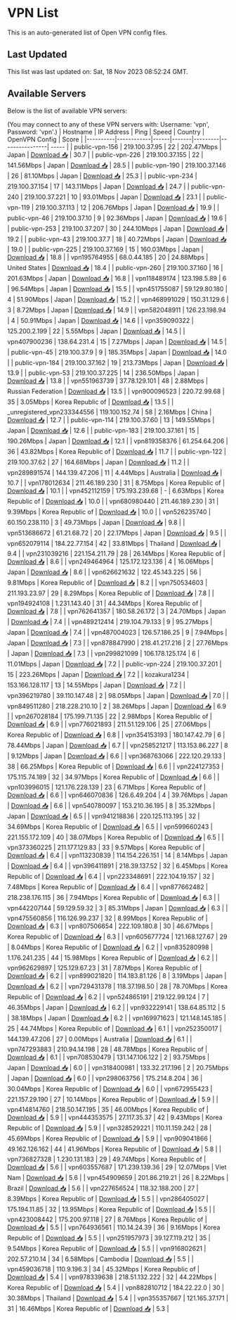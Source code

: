 # VPN List

This is an auto-generated list of Open VPN config files.

## Last Updated

This list was last updated on: Sat, 18 Nov 2023 08:52:24 GMT.

## Available Servers

Below is the list of available VPN servers:

(You may connect to any of these VPN servers with: Username: 'vpn', Password: 'vpn'.)
| Hostname | IP Address | Ping | Speed | Country | OpenVPN Config | Score |
|----------|------------|------|-------|---------|----------------| ----- |
| public-vpn-156 | 219.100.37.95 | 22 | 202.47Mbps | Japan | [Download 📥](./configs/server_0_JP.ovpn) | 30.7 |
| public-vpn-226 | 219.100.37.155 | 22 | 141.56Mbps | Japan | [Download 📥](./configs/server_1_JP.ovpn) | 28.5 |
| public-vpn-190 | 219.100.37.146 | 26 | 81.10Mbps | Japan | [Download 📥](./configs/server_2_JP.ovpn) | 25.3 |
| public-vpn-234 | 219.100.37.154 | 17 | 143.11Mbps | Japan | [Download 📥](./configs/server_3_JP.ovpn) | 24.7 |
| public-vpn-240 | 219.100.37.221 | 10 | 93.01Mbps | Japan | [Download 📥](./configs/server_4_JP.ovpn) | 23.1 |
| public-vpn-119 | 219.100.37.113 | 12 | 206.76Mbps | Japan | [Download 📥](./configs/server_5_JP.ovpn) | 19.9 |
| public-vpn-46 | 219.100.37.10 | 9 | 92.36Mbps | Japan | [Download 📥](./configs/server_6_JP.ovpn) | 19.6 |
| public-vpn-253 | 219.100.37.207 | 30 | 244.10Mbps | Japan | [Download 📥](./configs/server_7_JP.ovpn) | 19.2 |
| public-vpn-43 | 219.100.37.7 | 18 | 40.72Mbps | Japan | [Download 📥](./configs/server_8_JP.ovpn) | 19.0 |
| public-vpn-225 | 219.100.37.169 | 15 | 160.03Mbps | Japan | [Download 📥](./configs/server_9_JP.ovpn) | 18.8 |
| vpn195764955 | 68.0.44.185 | 20 | 24.88Mbps | United States | [Download 📥](./configs/server_10_US.ovpn) | 18.4 |
| public-vpn-260 | 219.100.37.160 | 16 | 201.63Mbps | Japan | [Download 📥](./configs/server_11_JP.ovpn) | 16.8 |
| vpn118489174 | 123.198.5.89 | 6 | 96.54Mbps | Japan | [Download 📥](./configs/server_12_JP.ovpn) | 15.5 |
| vpn451755087 | 59.129.80.180 | 4 | 51.90Mbps | Japan | [Download 📥](./configs/server_13_JP.ovpn) | 15.2 |
| vpn468991029 | 150.31.129.6 | 3 | 8.72Mbps | Japan | [Download 📥](./configs/server_14_JP.ovpn) | 14.9 |
| vpn582048911 | 126.23.198.94 | 4 | 50.91Mbps | Japan | [Download 📥](./configs/server_15_JP.ovpn) | 14.6 |
| vpn359090322 | 125.200.2.199 | 22 | 5.55Mbps | Japan | [Download 📥](./configs/server_16_JP.ovpn) | 14.5 |
| vpn407900236 | 138.64.231.4 | 15 | 7.27Mbps | Japan | [Download 📥](./configs/server_17_JP.ovpn) | 14.5 |
| public-vpn-45 | 219.100.37.9 | 9 | 185.35Mbps | Japan | [Download 📥](./configs/server_18_JP.ovpn) | 14.0 |
| public-vpn-184 | 219.100.37.162 | 19 | 213.73Mbps | Japan | [Download 📥](./configs/server_19_JP.ovpn) | 13.9 |
| public-vpn-53 | 219.100.37.225 | 14 | 236.50Mbps | Japan | [Download 📥](./configs/server_20_JP.ovpn) | 13.8 |
| vpn551963739 | 37.78.129.101 | 48 | 2.88Mbps | Russian Federation | [Download 📥](./configs/server_21_RU.ovpn) | 13.5 |
| vpn900096523 | 220.72.99.68 | 35 | 3.05Mbps | Korea Republic of | [Download 📥](./configs/server_22_KR.ovpn) | 13.5 |
| _unregistered_vpn233344556 | 119.100.152.74 | 58 | 2.16Mbps | China | [Download 📥](./configs/server_23_CN.ovpn) | 12.7 |
| public-vpn-114 | 219.100.37.60 | 13 | 149.55Mbps | Japan | [Download 📥](./configs/server_24_JP.ovpn) | 12.6 |
| public-vpn-183 | 219.100.37.161 | 15 | 190.26Mbps | Japan | [Download 📥](./configs/server_25_JP.ovpn) | 12.1 |
| vpn819358376 | 61.254.64.206 | 36 | 43.82Mbps | Korea Republic of | [Download 📥](./configs/server_26_KR.ovpn) | 11.7 |
| public-vpn-122 | 219.100.37.62 | 27 | 164.68Mbps | Japan | [Download 📥](./configs/server_27_JP.ovpn) | 11.2 |
| vpn289891574 | 144.139.47.206 | 11 | 4.44Mbps | Australia | [Download 📥](./configs/server_28_AU.ovpn) | 10.7 |
| vpn178012634 | 211.46.189.230 | 31 | 8.75Mbps | Korea Republic of | [Download 📥](./configs/server_29_KR.ovpn) | 10.1 |
| vpn452112159 | 175.193.239.68 | - | 6.63Mbps | Korea Republic of | [Download 📥](./configs/server_30_KR.ovpn) | 10.0 |
| vpn680980440 | 211.46.189.230 | 31 | 9.39Mbps | Korea Republic of | [Download 📥](./configs/server_31_KR.ovpn) | 10.0 |
| vpn526235740 | 60.150.238.110 | 3 | 49.73Mbps | Japan | [Download 📥](./configs/server_32_JP.ovpn) | 9.8 |
| vpn513686672 | 61.21.68.72 | 20 | 22.17Mbps | Japan | [Download 📥](./configs/server_33_JP.ovpn) | 9.5 |
| vpn652079114 | 184.22.77.154 | 42 | 33.81Mbps | Thailand | [Download 📥](./configs/server_34_TH.ovpn) | 9.4 |
| vpn231039216 | 221.154.211.79 | 28 | 26.14Mbps | Korea Republic of | [Download 📥](./configs/server_35_KR.ovpn) | 8.6 |
| vpn249464964 | 125.172.123.136 | 4 | 16.06Mbps | Japan | [Download 📥](./configs/server_36_JP.ovpn) | 8.6 |
| vpn626621632 | 122.45.143.225 | 56 | 9.81Mbps | Korea Republic of | [Download 📥](./configs/server_37_KR.ovpn) | 8.2 |
| vpn750534603 | 211.193.23.97 | 29 | 8.29Mbps | Korea Republic of | [Download 📥](./configs/server_38_KR.ovpn) | 7.8 |
| vpn194924108 | 1.231.143.40 | 31 | 44.34Mbps | Korea Republic of | [Download 📥](./configs/server_39_KR.ovpn) | 7.8 |
| vpn762641357 | 180.58.26.172 | 3 | 24.70Mbps | Japan | [Download 📥](./configs/server_40_JP.ovpn) | 7.4 |
| vpn489212414 | 219.104.79.133 | 9 | 95.27Mbps | Japan | [Download 📥](./configs/server_41_JP.ovpn) | 7.4 |
| vpn487004023 | 126.57.186.25 | 9 | 7.94Mbps | Japan | [Download 📥](./configs/server_42_JP.ovpn) | 7.3 |
| vpn878847990 | 218.41.217.216 | 2 | 27.76Mbps | Japan | [Download 📥](./configs/server_43_JP.ovpn) | 7.3 |
| vpn299821099 | 106.178.125.174 | 6 | 11.01Mbps | Japan | [Download 📥](./configs/server_44_JP.ovpn) | 7.2 |
| public-vpn-224 | 219.100.37.201 | 15 | 223.26Mbps | Japan | [Download 📥](./configs/server_45_JP.ovpn) | 7.2 |
| kozakura1234 | 153.166.128.117 | 13 | 14.55Mbps | Japan | [Download 📥](./configs/server_46_JP.ovpn) | 7.2 |
| vpn396219780 | 39.110.147.48 | 2 | 98.05Mbps | Japan | [Download 📥](./configs/server_47_JP.ovpn) | 7.0 |
| vpn849511280 | 218.228.210.10 | 2 | 38.26Mbps | Japan | [Download 📥](./configs/server_48_JP.ovpn) | 6.9 |
| vpn267028184 | 175.199.71.135 | 22 | 2.98Mbps | Korea Republic of | [Download 📥](./configs/server_49_KR.ovpn) | 6.9 |
| vpn776021893 | 211.51.129.106 | 25 | 27.06Mbps | Korea Republic of | [Download 📥](./configs/server_50_KR.ovpn) | 6.8 |
| vpn354153193 | 180.147.42.79 | 6 | 78.44Mbps | Japan | [Download 📥](./configs/server_51_JP.ovpn) | 6.7 |
| vpn258521217 | 113.153.86.227 | 8 | 9.12Mbps | Japan | [Download 📥](./configs/server_52_JP.ovpn) | 6.6 |
| vpn368763066 | 222.120.29.133 | 38 | 66.25Mbps | Korea Republic of | [Download 📥](./configs/server_53_KR.ovpn) | 6.6 |
| vpn224127353 | 175.115.74.189 | 32 | 34.97Mbps | Korea Republic of | [Download 📥](./configs/server_54_KR.ovpn) | 6.6 |
| vpn103996015 | 121.176.228.139 | 23 | 6.71Mbps | Korea Republic of | [Download 📥](./configs/server_55_KR.ovpn) | 6.6 |
| vpn646070836 | 126.6.49.204 | 4 | 39.76Mbps | Japan | [Download 📥](./configs/server_56_JP.ovpn) | 6.6 |
| vpn540780097 | 153.210.36.195 | 8 | 35.32Mbps | Japan | [Download 📥](./configs/server_57_JP.ovpn) | 6.5 |
| vpn941218836 | 220.125.113.195 | 32 | 34.69Mbps | Korea Republic of | [Download 📥](./configs/server_58_KR.ovpn) | 6.5 |
| vpn599660243 | 221.155.172.109 | 40 | 38.07Mbps | Korea Republic of | [Download 📥](./configs/server_59_KR.ovpn) | 6.5 |
| vpn373360225 | 211.177.129.83 | 33 | 9.57Mbps | Korea Republic of | [Download 📥](./configs/server_60_KR.ovpn) | 6.4 |
| vpn113230839 | 114.154.226.151 | 14 | 8.14Mbps | Japan | [Download 📥](./configs/server_61_JP.ovpn) | 6.4 |
| vpn396411891 | 218.39.137.52 | 32 | 6.45Mbps | Korea Republic of | [Download 📥](./configs/server_62_KR.ovpn) | 6.4 |
| vpn223348691 | 222.104.19.157 | 32 | 7.48Mbps | Korea Republic of | [Download 📥](./configs/server_63_KR.ovpn) | 6.4 |
| vpn877662482 | 218.238.176.115 | 36 | 7.94Mbps | Korea Republic of | [Download 📥](./configs/server_64_KR.ovpn) | 6.3 |
| vpn442207144 | 59.129.59.32 | 3 | 85.31Mbps | Japan | [Download 📥](./configs/server_65_JP.ovpn) | 6.3 |
| vpn475560856 | 116.126.99.237 | 32 | 8.99Mbps | Korea Republic of | [Download 📥](./configs/server_66_KR.ovpn) | 6.3 |
| vpn807506654 | 222.109.180.8 | 30 | 46.67Mbps | Korea Republic of | [Download 📥](./configs/server_67_KR.ovpn) | 6.3 |
| vpn605677724 | 121.168.127.67 | 29 | 8.04Mbps | Korea Republic of | [Download 📥](./configs/server_68_KR.ovpn) | 6.2 |
| vpn835280998 | 1.176.241.235 | 44 | 15.98Mbps | Korea Republic of | [Download 📥](./configs/server_69_KR.ovpn) | 6.2 |
| vpn962629897 | 125.129.67.23 | 31 | 7.87Mbps | Korea Republic of | [Download 📥](./configs/server_70_KR.ovpn) | 6.2 |
| vpn899021820 | 114.183.81.126 | 8 | 3.19Mbps | Japan | [Download 📥](./configs/server_71_JP.ovpn) | 6.2 |
| vpn729431378 | 118.37.198.50 | 28 | 78.70Mbps | Korea Republic of | [Download 📥](./configs/server_72_KR.ovpn) | 6.2 |
| vpn524865191 | 219.122.99.124 | 7 | 46.35Mbps | Japan | [Download 📥](./configs/server_73_JP.ovpn) | 6.2 |
| vpn932229141 | 138.64.85.112 | 5 | 38.18Mbps | Japan | [Download 📥](./configs/server_74_JP.ovpn) | 6.2 |
| vpn169971623 | 121.148.145.185 | 25 | 44.74Mbps | Korea Republic of | [Download 📥](./configs/server_75_KR.ovpn) | 6.1 |
| vpn252350017 | 144.139.47.206 | 27 | 0.00Mbps | Australia | [Download 📥](./configs/server_76_AU.ovpn) | 6.1 |
| vpn747293883 | 210.94.14.198 | 28 | 48.78Mbps | Korea Republic of | [Download 📥](./configs/server_77_KR.ovpn) | 6.1 |
| vpn708530479 | 131.147.106.122 | 2 | 93.75Mbps | Japan | [Download 📥](./configs/server_78_JP.ovpn) | 6.0 |
| vpn318400981 | 133.32.217.196 | 2 | 20.75Mbps | Japan | [Download 📥](./configs/server_79_JP.ovpn) | 6.0 |
| vpn298063756 | 175.214.8.204 | 36 | 30.04Mbps | Korea Republic of | [Download 📥](./configs/server_80_KR.ovpn) | 6.0 |
| vpn672955423 | 221.157.29.190 | 27 | 10.14Mbps | Korea Republic of | [Download 📥](./configs/server_81_KR.ovpn) | 5.9 |
| vpn414814760 | 218.50.147.195 | 35 | 46.00Mbps | Korea Republic of | [Download 📥](./configs/server_82_KR.ovpn) | 5.9 |
| vpn444353575 | 27.117.35.37 | 42 | 9.43Mbps | Korea Republic of | [Download 📥](./configs/server_83_KR.ovpn) | 5.9 |
| vpn328529221 | 110.11.159.242 | 28 | 45.69Mbps | Korea Republic of | [Download 📥](./configs/server_84_KR.ovpn) | 5.9 |
| vpn909041866 | 49.162.126.162 | 44 | 41.96Mbps | Korea Republic of | [Download 📥](./configs/server_85_KR.ovpn) | 5.8 |
| vpn736827328 | 1.230.131.183 | 29 | 49.74Mbps | Korea Republic of | [Download 📥](./configs/server_86_KR.ovpn) | 5.6 |
| vpn603557687 | 171.239.139.36 | 29 | 12.07Mbps | Viet Nam | [Download 📥](./configs/server_87_VN.ovpn) | 5.6 |
| vpn454909659 | 201.86.219.21 | 26 | 8.22Mbps | Brazil | [Download 📥](./configs/server_88_BR.ovpn) | 5.6 |
| vpn227656524 | 118.32.188.200 | 27 | 8.39Mbps | Korea Republic of | [Download 📥](./configs/server_89_KR.ovpn) | 5.5 |
| vpn286405027 | 175.194.11.85 | 32 | 13.95Mbps | Korea Republic of | [Download 📥](./configs/server_90_KR.ovpn) | 5.5 |
| vpn423008442 | 175.200.97.118 | 27 | 8.76Mbps | Korea Republic of | [Download 📥](./configs/server_91_KR.ovpn) | 5.5 |
| vpn764936561 | 110.14.24.39 | 36 | 9.16Mbps | Korea Republic of | [Download 📥](./configs/server_92_KR.ovpn) | 5.5 |
| vpn251957973 | 39.127.119.212 | 35 | 9.54Mbps | Korea Republic of | [Download 📥](./configs/server_93_KR.ovpn) | 5.5 |
| vpn916802621 | 202.57.210.14 | 34 | 6.58Mbps | Cambodia | [Download 📥](./configs/server_94_KH.ovpn) | 5.5 |
| vpn459036718 | 110.9.196.3 | 34 | 45.32Mbps | Korea Republic of | [Download 📥](./configs/server_95_KR.ovpn) | 5.4 |
| vpn978339638 | 218.51.132.222 | 32 | 44.22Mbps | Korea Republic of | [Download 📥](./configs/server_96_KR.ovpn) | 5.4 |
| vpn882810712 | 184.22.22.0 | 30 | 30.38Mbps | Thailand | [Download 📥](./configs/server_97_TH.ovpn) | 5.4 |
| vpn355357667 | 121.165.37.171 | 31 | 16.46Mbps | Korea Republic of | [Download 📥](./configs/server_98_KR.ovpn) | 5.3 |

